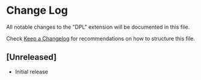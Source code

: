 # Change Log

All notable changes to the "DPL" extension will be documented in this file.

Check [Keep a Changelog](http://keepachangelog.com/) for recommendations on how to structure this file.

## [Unreleased]

- Initial release